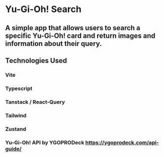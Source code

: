 # Yu-Gi-Oh! Search  

## A simple app that allows users to search a specific Yu-Gi-Oh! card and return images and information about their query.

## Technologies Used  
### Vite  
### Typescript  
### Tanstack / React-Query  
### Tailwind  
### Zustand  
### Yu-Gi-Oh! API by YGOPRODeck https://ygoprodeck.com/api-guide/  
